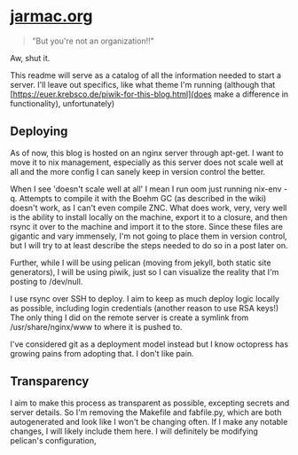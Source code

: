 # [jarmac.org](http://jarmac.org)
> "But you're not an organization!!"


Aw, shut it.


This readme will serve as a catalog of all the information needed to start a server. I'll leave out specifics, like what theme I'm running (although that [https://euer.krebsco.de/piwik-for-this-blog.html](does make a difference in functionality), unfortunately)

## Deploying
As of now, this blog is hosted on an nginx server through apt-get. I want to move it to nix management, especially as this server does not scale well at all and the more config I can sanely keep in version control the better.

When I see 'doesn't scale well at all' I mean I run oom just running nix-env -q. Attempts to compile it with the Boehm GC (as described in the wiki) doesn't work, as I can't even compile ZNC. What does work, very, very well is the ability to install locally on the machine, export it to a closure, and then rsync it over to the machine and import it to the store. Since these files are gigantic and vary immensely, I'm not going to place them in version control, but I will try to at least describe the steps needed to do so in a post later on.

Further, while I will be using pelican (moving from jekyll, both static site generators), I  will be using piwik, just so I can visualize the reality that I'm posting to /dev/null.

I use rsync over SSH to deploy. I aim to keep as much deploy logic locally as possible, including login credentials (another reason to use RSA keys!) The only thing I did on the remote server is create a symlink from /usr/share/nginx/www to where it is pushed to.

I've considered git as a deployment model instead but I know octopress has growing pains from adopting that. I don't like pain.

## Transparency
I aim to make this process as transparent as possible, excepting secrets and server details. So I'm removing the Makefile and fabfile.py, which are both autogenerated and look like I won't be changing often. If I make any notable changes, I will likely include them here. I will definitely be modifying pelican's configuration, 

